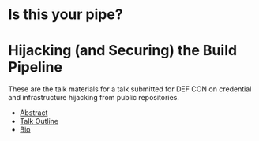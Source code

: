 Is this your pipe?
==================

# Hijacking (and Securing) the Build Pipeline

These are the talk materials for a talk submitted for DEF CON on credential and infrastructure hijacking from public repositories.

* [Abstract](cfp-form.md#abstract)
* [Talk Outline](talk-outline.md)
* [Bio](cfp-form.md#speaker-bio)
